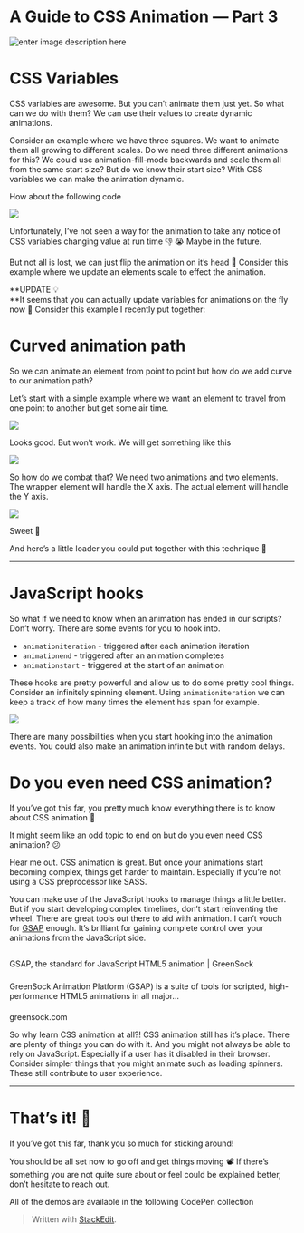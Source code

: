 A Guide to CSS Animation — Part 3
==
![enter image description here](https://miro.medium.com/max/4752/1*8VI1jY60cMT8ij5lHr6Ydw.jpeg)

# CSS Variables

CSS variables are awesome. But you can’t animate them just yet. So what can we do with them? We can use their values to create dynamic animations.

Consider an example where we have three squares. We want to animate them all growing to different scales. Do we need three different animations for this? We could use animation-fill-mode backwards and scale them all from the same start size? But do we know their start size? With CSS variables we can make the animation dynamic.

How about the following code



![](https://miro.medium.com/max/1448/1*KZG4T0sSS_qXITu5hbylIA.png)

Unfortunately, I’ve not seen a way for the animation to take any notice of CSS variables changing value at run time 👎 😭 Maybe in the future.

But not all is lost, we can just flip the animation on it’s head 🤕 Consider this example where we update an elements scale to effect the animation.

**UPDATE 💡  
**It seems that you can actually update variables for animations on the fly now 💪 Consider this example I recently put together:

# Curved animation path

So we can animate an element from point to point but how do we add curve to our animation path?

Let’s start with a simple example where we want an element to travel from one point to another but get some air time.



![](https://miro.medium.com/max/1448/1*eAENn0gkDSrMY_UdSIX_wA.png)

Looks good. But won’t work. We will get something like this



![](https://miro.medium.com/max/480/1*jtc-GUF1SgmJzpLVVxkOfw.gif)

So how do we combat that? We need two animations and two elements. The wrapper element will handle the X axis. The actual element will handle the Y axis.



![](https://miro.medium.com/max/1448/1*QVeeK1jo_3RV-oEDJVmh7g.png)

Sweet 🍭

And here’s a little loader you could put together with this technique 🐛

----------

# JavaScript hooks

So what if we need to know when an animation has ended in our scripts? Don’t worry. There are some events for you to hook into.

-   `animationiteration`  - triggered after each animation iteration
-   `animationend`  - triggered after an animation completes
-   `animationstart`  - triggered at the start of an animation

These hooks are pretty powerful and allow us to do some pretty cool things. Consider an infinitely spinning element. Using  `animationiteration`  we can keep a track of how many times the element has span for example.



![](https://miro.medium.com/max/1448/1*safP69TyVqDlvqgJ3hy9Jg.png)

There are many possibilities when you start hooking into the animation events. You could also make an animation infinite but with random delays.

# Do you even need CSS animation?

If you’ve got this far, you pretty much know everything there is to know about CSS animation 🙌

It might seem like an odd topic to end on but do you even need CSS animation? 😕

Hear me out. CSS animation is great. But once your animations start becoming complex, things get harder to maintain. Especially if you’re not using a CSS preprocessor like SASS.

You can make use of the JavaScript hooks to manage things a little better. But if you start developing complex timelines, don’t start reinventing the wheel. There are great tools out there to aid with animation. I can’t vouch for  [GSAP](https://greensock.com/)  enough. It’s brilliant for gaining complete control over your animations from the JavaScript side.

[](https://greensock.com/)

## 

GSAP, the standard for JavaScript HTML5 animation | GreenSock

### 

GreenSock Animation Platform (GSAP) is a suite of tools for scripted, high-performance HTML5 animations in all major…

#### 

greensock.com

So why learn CSS animation at all?! CSS animation still has it’s place. There are plenty of things you can do with it. And you might not always be able to rely on JavaScript. Especially if a user has it disabled in their browser. Consider simpler things that you might animate such as loading spinners. These still contribute to user experience.

----------

# That’s it! 🎉

If you’ve got this far, thank you so much for sticking around!

You should be all set now to go off and get things moving 📽 If there’s something you are not quite sure about or feel could be explained better, don’t hesitate to reach out.

All of the demos are available in the following CodePen collection



> Written with [StackEdit](https://codeburst.io/a-guide-to-css-animation-part-3-2e497110119).
<!--stackedit_data:
eyJoaXN0b3J5IjpbMTk1MzMyMzE5MF19
-->